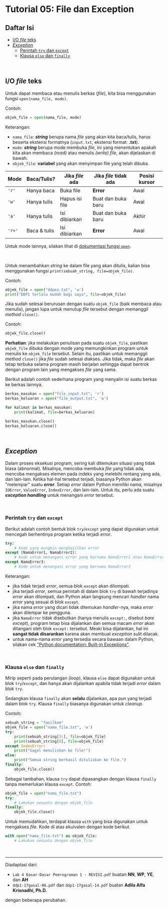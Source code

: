 # Tutorial 05: File dan Exception

## Daftar Isi

- [I/O *file* teks](#io-file-teks)
- [*Exception*](#exception)
  - [Perintah `try` dan `except`](#perintah-try-dan-except)
  - [Klausa `else` dan `finally`](#klausa-else-dan-finally)

<br>

## I/O *file* teks

Untuk dapat membaca atau menulis berkas (*file*), kita bisa menggunakan fungsi
`open(nama_file, mode)`.

Contoh:

```python
objek_file = open(nama_file, mode)
```

Keterangan:

- `nama_file`: ***string*** berupa nama *file* yang akan kita baca/tulis, harus
  beserta ekstensi formatnya (`input.txt`, ekstensi format: **.txt**).
- `mode`: ***string*** berupa mode membuka *file*, ini yang menentukan apakah
  kita akan membaca *(read)* atau menulis *(write)* *file*, akan dijelaskan di
  bawah.
- `objek_file`: **variabel** yang akan menyimpan file yang telah dibuka.

| Mode   | Baca/Tulis?  | Jika *file* ada | Jika *file* tidak ada | Posisi kursor |
| ------ | ------------ | --------------- | --------------------- | ------------- |
| `'r'`  | Hanya baca   | Buka file       | **Error**             | Awal          |
| `'w'`  | Hanya tulis  | Hapus isi file  | Buat dan buka baru    | Awal          |
| `'a'`  | Hanya tulis  | Isi dibiarkan   | Buat dan buka baru    | Akhir         |
| `'r+'` | Baca & tulis | Isi dibiarkan   | **Error**             | Awal          |

Untuk mode lainnya, silakan lihat di [dokumentasi fungsi `open`][python docs1].

<br>

Untuk menambahkan *string* ke dalam file yang akan ditulis, kalian bisa
menggunakan fungsi `print(sebuah_string, file=objek_file)`.

Contoh:

```python
objek_file = open("ddpez.txt", 'w')
print("DDP1 terlalu mudah bagi saya", file=objek_file)
```

Jika sudah selesai berurusan dengan suatu `objek_file` (baik membaca atau
menulis), jangan lupa untuk menutup *file* tersebut dengan memanggil *method*
`close()`.

Contoh:

```python
objek_file.close()
```

**Perhatian**: jika melakukan penulisan pada suatu `objek_file`, pastikan
`objek_file` dibuka dengan mode yang memungkinkan program untuk menulis ke
`objek_file` tersebut. Selain itu, pastikan untuk memanggil *method* `close()`
jika *file* sudah selesai diakses. Jika tidak, maka *file* akan tetap terbuka
selama program masih berjalan sehingga dapat bentrok dengan program lain yang
mengakses *file* yang sama.

Berikut adalah contoh sederhana program yang menyalin isi suatu berkas ke
berkas lainnya.

```python
berkas_masukan = open("file_input.txt", 'r')
berkas_keluaran = open("file_output.txt", 'w')

for kalimat in berkas_masukan:
    print(kalimat, file=berkas_keluaran)

berkas_masukan.close()
berkas_keluaran.close()
```

<br>

## *Exception*

Dalam proses eksekusi program, sering kali ditemukan situasi yang tidak biasa
(abnormal). Misalnya, mencoba membuka *file* yang tidak ada, mencoba mengakses
elemen pada indeks yang melebihi rentang yang ada, dan lain-lain. Ketika
hal-hal tersebut terjadi, biasanya Python akan "melempar" suatu ***error***.
Setiap *error* dalam Python memiliki nama, misalnya `IOError`, `ValueError`,
`IndexError`, dan lain-lain. Untuk itu, perlu ada suatu
***exception handling*** untuk menangani *error* tersebut.

<br>

### Perintah `try` dan `except`

Berikut adalah contoh bentuk blok `try`/`except` yang dapat digunakan untuk
mencegah berhentinya program ketika terjadi *error*.

```python
try:
    # Kode yang mungkin menghasilkan error
except (NamaError1, NamaError2):
    # Kode untuk menangani error yang bernama NamaError1 atau NamaError2
except NamaError3:
    # Kode untuk menangani error yang bernama NamaError3
```

Keterangan:

- jika tidak terjadi *error*, semua blok `except` akan dilompati.
- jika terjadi *error*, semua perintah di dalam blok `try` di bawah terjadinya
  *error* akan dilompati, dan Python akan langsung mencari *handler* nama
  *error* yang sesuai di blok `except`.
- jika nama *error* yang dicari tidak ditemukan *handler*-nya, maka *error*
  akan dilempar ke pengguna.
- jika `NamaError` tidak disebutkan (hanya menulis `except:`, disebut
  *bare except*), program tetap bisa dijalankan dan semua macam *error* akan
  ditangani oleh blok `except:` tersebut. Meski bisa dijalankan, hal ini
  **sangat tidak disarankan** karena akan membuat *exception* sulit dilacak.
- untuk nama-nama *error* yang tersedia secara bawaan dalam Python, silakan
  cek ["Python documentation: Built-in Exceptions"][python docs2].

<br>

### Klausa `else` dan `finally`

Mirip seperti pada perulangan (*loop*), klausa `else` dapat digunakan untuk
blok `try`/`except`, dan hanya akan dijalankan apabila tidak terjadi *error*
dalam blok `try`.

Sedangkan klausa `finally` akan **selalu** dijalankan, apa pun yang terjadi
dalam blok `try`. Klausa `finally` biasanya digunakan untuk *cleanup*.

Contoh:

```python
sebuah_string = "fasilkom"
objek_file = open("nama_file.txt", 'w')
try:
    print(sebuah_string[3:], file=objek_file)
    print(sebuah_string[8], file=objek_file)
except IndexError:
    print("Gagal menuliskan ke file!")
else:
    print("Semua string berhasil dituliskan ke file.")
finally:
    objek_file.close()
```

Sebagai tambahan, klausa `try` dapat dipasangkan dengan klausa `finally`
tanpa memerlukan klausa `except`. Contoh:

```python
objek_file = open("nama_file.txt")
try:
    # Lakukan sesuatu dengan objek_file
finally:
    objek_file.close()
```

Untuk memudahkan, terdapat klausa `with` yang bisa digunakan untuk mengakses
*file*. Kode di atas ekuivalen dengan kode berikut.

```python
with open("nama_file.txt") as objek_file:
    # Lakukan sesuatu dengan objek_file
```

<br>

---

Diadaptasi dari:

- `Lab 4 Dasar-Dasar Pemrograman 1 - REVISI.pdf`
  buatan **NN**, **WP**, **YE**, dan **AH**
- `ddp1-17gasal-06.pdf` dan `ddp1-17gasal-14.pdf`
  buatan **Adila Alfa Krisnadhi, Ph.D.**

dengan beberapa perubahan.

[python docs1]: https://docs.python.org/3/library/functions.html#open

[python docs2]: https://docs.python.org/3/library/exceptions.html
